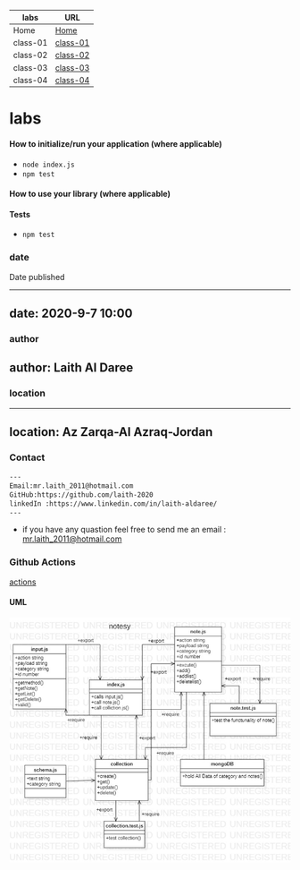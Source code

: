 


**labs**     | **URL**
------------ | -------------
Home         | [Home](https://github.com/laith-401-advanced-javascript/notes)
 class-01    | [class-01](https://github.com/laith-401-advanced-javascript/notes/pull/1)
 class-02    | [class-02](https://github.com/laith-401-advanced-javascript/notes/pull/2)
 class-03    | [class-03](https://github.com/laith-401-advanced-javascript/notes/pull/3)
 class-04    | [class-04](https://github.com/laith-401-advanced-javascript/notes/pull/4)



# labs


#### How to initialize/run your application (where applicable)

-  `node index.js`
- `npm test `

#### How to use your library (where applicable)

#### Tests

- `npm test`




### date
Date published

---
date: 2020-9-7 10:00
---

### author

author: Laith Al Daree
---

### location

---
location: Az Zarqa-Al Azraq-Jordan
---


### Contact 
```
---
Email:mr.laith_2011@hotmail.com
GitHub:https://github.com/laith-2020
linkedIn :https://www.linkedin.com/in/laith-aldaree/
---
```


* if you have any quastion feel free to send me an 
  email : mr.laith_2011@hotmail.com


### Github Actions
[actions](https://github.com/laith-401-advanced-javascript/notes/actions/runs/243430952)


#### UML


![UML IMAGE](img/lab4.jpg)
